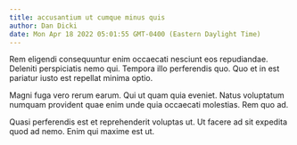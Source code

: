 ```yaml
---
title: accusantium ut cumque minus quis
author: Dan Dicki
date: Mon Apr 18 2022 05:01:55 GMT-0400 (Eastern Daylight Time)
---
```

Rem eligendi consequuntur enim occaecati nesciunt eos repudiandae. Deleniti perspiciatis nemo qui. Tempora illo perferendis quo. Quo et in est pariatur iusto est repellat minima optio.

 Magni fuga vero rerum earum. Qui ut quam quia eveniet. Natus voluptatum numquam provident quae enim unde quia occaecati molestias. Rem quo ad.

 Quasi perferendis est et reprehenderit voluptas ut. Ut facere ad sit expedita quod ad nemo. Enim qui maxime est ut.